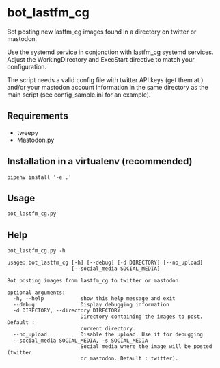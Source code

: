 # bot_lastfm_cg

Bot posting new lastfm_cg images found in a directory on twitter or mastodon.

Use the systemd service in conjonction with lastfm_cg systemd services. Adjust the WorkingDirectory and ExecStart directive to match your configuration.

The script needs a valid config file with twitter API keys (get them at [](https://developer.twitter.com)) and/or your mastodon account information in the same directory as the main script (see config_sample.ini for an example).

## Requirements

-   tweepy
-   Mastodon.py

## Installation in a virtualenv (recommended)

```
pipenv install '-e .'
```

## Usage

```
bot_lastfm_cg.py
```

## Help

```
bot_lastfm_cg.py -h
```

```
usage: bot_lastfm_cg [-h] [--debug] [-d DIRECTORY] [--no_upload]
                     [--social_media SOCIAL_MEDIA]

Bot posting images from lastfm_cg to twitter or mastodon.

optional arguments:
  -h, --help            show this help message and exit
  --debug               Display debugging information
  -d DIRECTORY, --directory DIRECTORY
                        Directory containing the images to post. Default :
                        current directory.
  --no_upload           Disable the upload. Use it for debugging
  --social_media SOCIAL_MEDIA, -s SOCIAL_MEDIA
                        Social media where the image will be posted (twitter
                        or mastodon. Default : twitter).
```
